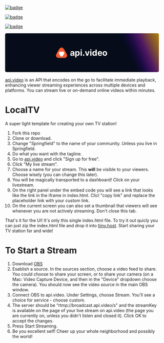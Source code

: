 [![badge](https://img.shields.io/twitter/follow/api_video?style=social)](https://twitter.com/intent/follow?screen_name=api_video)

[![badge](https://img.shields.io/github/stars/apivideo/LocalTV?style=social)](https://github.com/apivideo/LocalTV)

[![badge](https://img.shields.io/discourse/topics?server=https%3A%2F%2Fcommunity.api.video)](https://community.api.video)

![](https://github.com/apivideo/.github/blob/main/assets/apivideo_banner.png)

[api.video](https://api.video) is an API that encodes on the go to facilitate immediate playback, enhancing viewer streaming experiences across multiple devices and platforms. You can stream live or on-demand online videos within minutes.

# LocalTV
A super light template for creating your own TV station!

1. Fork this repo
2. Clone or download.
3. Change "Springfield" to the name of your community. Unless you live in Springfield.
4. Do what you want with the tagline.
5. Go to [api.video](api.video) and click "Sign up for free". 
6. Click "My live stream".
7. Choose a name for your stream. This **will** be visible to your viewers. Choose wisely (you can change this later).
8. You will be magically transported to a dashboard! Click on your livestream.
9. On the right panel under the embed code you will see a link that looks like the link in the iframe in index.html. Clicl "copy link" and replace the placeholder link with your custom link.
10. On the current screen you can also set a thumbnail that viewers will see whenever you are not actively streaming. Don't close this tab.

That's it for the UI! It's only this single index.html file. To try it out quicly you can just zip the index.html file and drop it into [tiiny.host](tiiny.host). Start sharing your TV station far and wide!

To Start a Stream
=================

1. Download [OBS](https://obsproject.com/)
2. Esablish a source. In the sources section, choose a video feed to share. You could choose to share your screen, or to share your camera (on a Mac: Video Capture Device, and then in the "Device" dropdown choose the camera). You should now see the video source in the main OBS window.
3. Connect OBS to api.video. Under Settings, choose Stream. You'll see a choice for service - choose custom.
4. The server should be “rtmp://broadcast.api.video/s" and the streamKey is available on the page of your live stream on api.video (the page you are currently on, unless you didn't listen and closed it). Click OK to accept the changes.
5. Press Start Streaming.
6. Be you excellent self! Cheer up your whole neighborhood and possibly the world!
